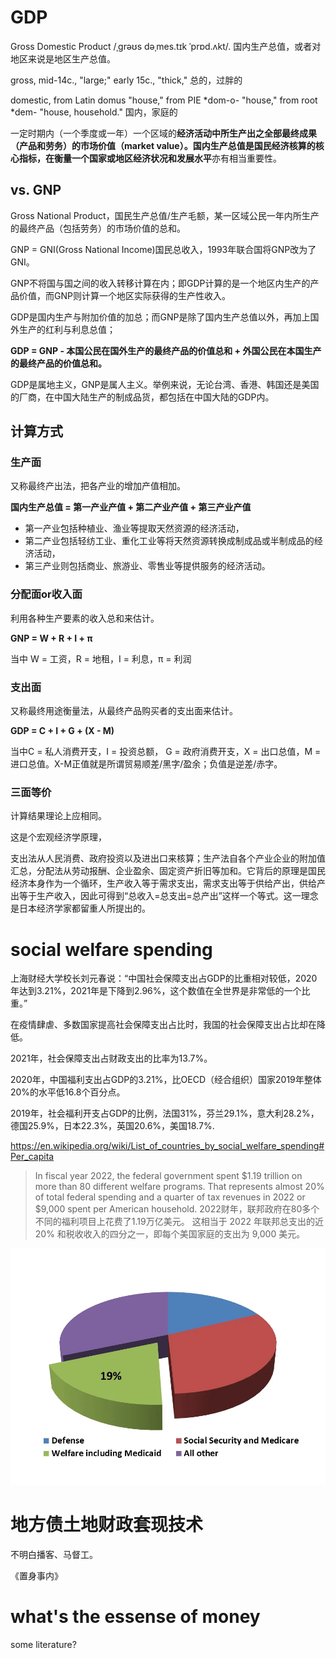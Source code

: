 <!-- ex_nolevel -->

# GDP
Gross Domestic Product /ˌɡrəʊs dəˌmes.tɪk ˈprɒd.ʌkt/. 国内生产总值，或者对地区来说是地区生产总值。

gross, mid-14c., "large;" early 15c., "thick," 总的，过胖的

domestic, from Latin domus "house," from PIE *dom-o- "house," from root *dem- "house, household." 国内，家庭的

一定时期内（一个季度或一年）一个区域的**经济活动中所生产出之全部最终成果（产品和劳务）**的市场价值（market value）。国内生产总值是国民经济核算的核心指标，在衡量一个国家或地区**经济状况和发展水平**亦有相当重要性。

## vs. GNP
Gross National Product，国民生产总值/生产毛额，某一区域公民一年内所生产的最终产品（包括劳务）的市场价值的总和。

GNP = GNI(Gross National Income)国民总收入，1993年联合国将GNP改为了GNI。

GNP不将国与国之间的收入转移计算在内；即GDP计算的是一个地区内生产的产品价值，而GNP则计算一个地区实际获得的生产性收入。

GDP是国内生产与附加价值的加总；而GNP是除了国内生产总值以外，再加上国外生产的红利与利息总值；

**GDP = GNP - 本国公民在国外生产的最终产品的价值总和 + 外国公民在本国生产的最终产品的价值总和。**

GDP是属地主义，GNP是属人主义。举例来说，无论台湾、香港、韩国还是美国的厂商，在中国大陆生产的制成品货，都包括在中国大陆的GDP内。

## 计算方式
### 生产面
又称最终产出法，把各产业的增加产值相加。

**国内生产总值 = 第一产业产值 + 第二产业产值 + 第三产业产值**

- 第一产业包括种植业、渔业等提取天然资源的经济活动，
- 第二产业包括轻纺工业、重化工业等将天然资源转换成制成品或半制成品的经济活动，
- 第三产业则包括商业、旅游业、零售业等提供服务的经济活动。

### 分配面or收入面
利用各种生产要素的收入总和来估计。

**GNP = W + R + I + π**

当中 W = 工资，R = 地租，I = 利息，π = 利润

### 支出面
又称最终用途衡量法，从最终产品购买者的支出面来估计。

**GDP = C + I + G + (X - M)**

当中C = 私人消费开支，I = 投资总额， G = 政府消费开支，X = 出口总值，M = 进口总值。X-M正值就是所谓贸易顺差/黑字/盈余；负值是逆差/赤字。

### 三面等价
计算结果理论上应相同。

这是个宏观经济学原理，

支出法从人民消费、政府投资以及进出口来核算；生产法自各个产业企业的附加值汇总，分配法从劳动报酬、企业盈余、固定资产折旧等加和。它背后的原理是国民经济本身作为一个循环，生产收入等于需求支出，需求支出等于供给产出，供给产出等于生产收入，因此可得到“总收入=总支出=总产出”这样一个等式。这一理念是日本经济学家都留重人所提出的。

# social welfare spending
上海财经大学校长刘元春说：“中国社会保障支出占GDP的比重相对较低，2020年达到3.21%，2021年是下降到2.96%，这个数值在全世界是非常低的一个比重。”

在疫情肆虐、多数国家提高社会保障支出占比时，我国的社会保障支出占比却在降低。

2021年，社会保障支出占财政支出的比率为13.7%。

2020年，中国福利支出占GDP的3.21%，比OECD（经合组织）国家2019年整体20%的水平低16.8个百分点。

2019年，社会福利开支占GDP的比例，法国31%，芬兰29.1%，意大利28.2%，德国25.9%，日本22.3%，英国20.6%，美国18.7%.

https://en.wikipedia.org/wiki/List_of_countries_by_social_welfare_spending#Per_capita

>In fiscal year 2022, the federal government spent \$1.19 trillion on more than 80 different welfare programs. That represents almost 20% of total federal spending and a quarter of tax revenues in 2022 or \$9,000 spent per American household. 2022财年，联邦政府在80多个不同的福利项目上花费了1.19万亿美元。 这相当于 2022 年联邦总支出的近 20% 和税收收入的四分之一，即每个美国家庭的支出为 9,000 美元。

![welfare budget in government expenditure](/assets/ent16.jpg)

# 地方债土地财政套现技术
不明白播客、马督工。

《置身事内》

# what's the essense of money
some literature?